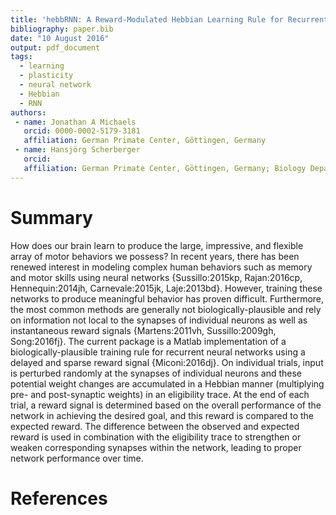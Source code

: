 ```yaml
---
title: 'hebbRNN: A Reward-Modulated Hebbian Learning Rule for Recurrent Neural Networks'
bibliography: paper.bib
date: "10 August 2016"
output: pdf_document
tags:
  - learning
  - plasticity
  - neural network
  - Hebbian
  - RNN
authors:
 - name: Jonathan A Michaels
   orcid: 0000-0002-5179-3181
   affiliation: German Primate Center, Göttingen, Germany
 - name: Hansjörg Scherberger
   orcid:
   affiliation: German Primate Center, Göttingen, Germany; Biology Department, University of Göttingen, Germany
---
```


# Summary

How does our brain learn to produce the large, impressive, and flexible array of motor behaviors we possess? In recent years, there has been renewed interest in modeling complex human behaviors such as memory and motor skills using neural networks {Sussillo:2015kp, Rajan:2016cp, Hennequin:2014jh, Carnevale:2015jk, Laje:2013bd}. However, training these networks to produce meaningful behavior has proven difficult. Furthermore, the most common methods are generally not biologically-plausible and rely on information not local to the synapses of individual neurons as well as instantaneous reward signals {Martens:2011vh, Sussillo:2009gh, Song:2016fj}.
The current package is a Matlab implementation of a biologically-plausible training rule for recurrent neural networks using a delayed and sparse reward signal {Miconi:2016dj}. On individual trials, input is perturbed randomly at the synapses of individual neurons and these potential weight changes are accumulated in a Hebbian manner (multiplying pre- and post-synaptic weights) in an eligibility trace. At the end of each trial, a reward signal is determined based on the overall performance of the network in achieving the desired goal, and this reward is compared to the expected reward. The difference between the observed and expected reward is used in combination with the eligibility trace to strengthen or weaken corresponding synapses within the network, leading to proper network performance over time.

# References